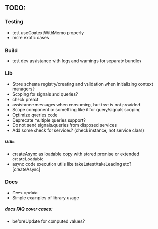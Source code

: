 ## TODO:

### Testing
  - test useContextWithMemo properly
  - more exotic cases

### Build
  - test dev assistance with logs and warnings for separate bundles

### Lib
  - Store schema registry/creating and validation when initializing context managers?
  - Scoping for signals and queries?
  - check preact
  - assistance messages when consuming, but tree is not provided
  - Scope component or something like it for query/signals scoping
  - Optimize queries code
  - Deprecate multiple queries support?
  - Do not send signals/queries from disposed services
  - Add some check for services? (check instance, not service class)

##### Utils
  - createAsync as loadable copy with stored promise or extended createLoadable
  - async code execution utils like takeLatest/takeLeading etc? [createAsync]

### Docs
- Docs update
- Simple examples of library usage

##### docs FAQ cover cases:
  - beforeUpdate for computed values?
